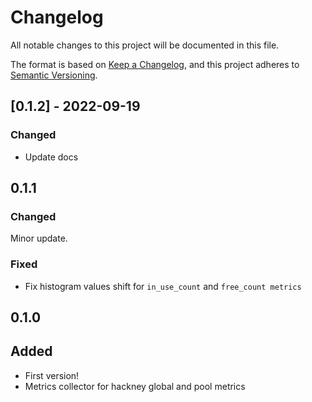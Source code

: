 # Changelog
All notable changes to this project will be documented in this file.

The format is based on [Keep a Changelog](https://keepachangelog.com/en/1.0.0/),
and this project adheres to [Semantic Versioning](https://semver.org/spec/v2.0.0.html).

## [0.1.2] - 2022-09-19
### Changed
- Update docs

## 0.1.1

### Changed
Minor update.

### Fixed
- Fix histogram values shift for `in_use_count` and `free_count metrics`

## 0.1.0

## Added
- First version!
- Metrics collector for hackney global and pool metrics
